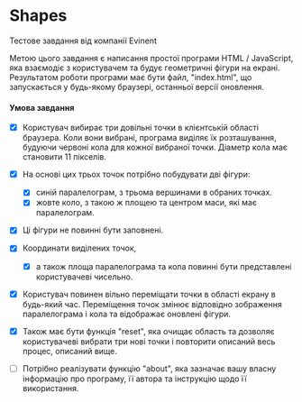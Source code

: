 # Shapes
Тестове завдання від компанії Evinent

Метою цього завдання є написання простої програми HTML / JavaScript, яка взаємодіє з користувачем та будує геометричні фігури на екрані. Результатом роботи програми має бути файл, "index.html", що запускається у будь-якому браузері, останньої версії оновлення.

#### Умова завдання

- [X] Користувач вибирає три довільні точки в клієнтській області браузера. Коли вони вибрані, програма виділяє їх розташування, будуючи червоні кола для кожної вибраної точки. Діаметр кола має становити 11 пікселів.

- [X] На основі цих трьох точок потрібно побудувати дві фігури:
  - [X] синій паралелограм, з трьома вершинами в обраних точках.
  - [X] жовте коло, з такою ж площею та центром маси, які має паралелограм.
- [X] Ці фігури не повинні бути заповнені.

- [X] Координати виділених точок, 
    - [X] а також площа паралелограма та кола повинні бути представлені користувачеві чисельно.
- [X] Користувач повинен вільно переміщати точки в області екрану в будь-який час. Переміщення точок змінює відповідно зображення паралелограма і кола та відображає оновлені фігури.
- [X] Також має бути функція "reset", яка очищає область та дозволяє користувачеві вибрати три нові точки і повторити описаний весь процес, описаний вище.
- [ ] Потрібно реалізувати функцію  "about", яка зазначає вашу власну інформацію про програму, її автора та інструкцію щодо її використання.
